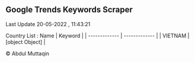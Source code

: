 

## Google Trends Keywords Scraper 
 
Last Update 20-05-2022 , 11:43:21

Country List :
 Name  | Keyword |
| ------------- | ------------- |
| VIETNAM | [object Object] |



© Abdul Muttaqin 
